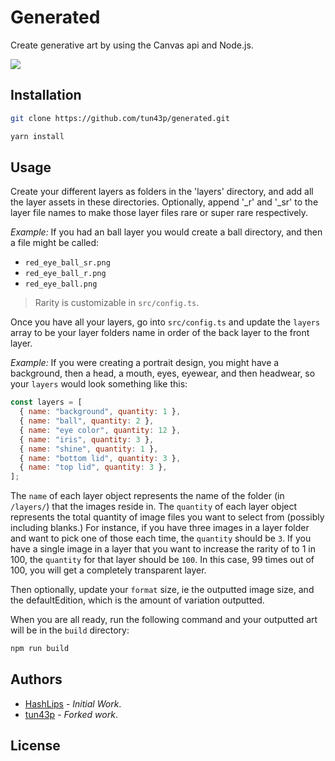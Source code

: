 # Generated

Create generative art by using the Canvas api and Node.js.

![](https://github.com/tun43p/generated/blob/main/src/preview.png)

## Installation

```sh
git clone https://github.com/tun43p/generated.git
```

```sh
yarn install
```

## Usage

Create your different layers as folders in the 'layers' directory, and add all the layer assets in these directories. Optionally, append '\_r' and '\_sr' to the layer file names to make those layer files rare or super rare respectively.

_Example:_ If you had an ball layer you would create a ball directory, and then a file might be called:

- `red_eye_ball_sr.png`
- `red_eye_ball_r.png`
- `red_eye_ball.png`

> Rarity is customizable in `src/config.ts`.

Once you have all your layers, go into `src/config.ts` and update the `layers` array to be your layer folders name in order of the back layer to the front layer.

_Example:_ If you were creating a portrait design, you might have a background, then a head, a mouth, eyes, eyewear, and then headwear, so your `layers` would look something like this:

```js
const layers = [
  { name: "background", quantity: 1 },
  { name: "ball", quantity: 2 },
  { name: "eye color", quantity: 12 },
  { name: "iris", quantity: 3 },
  { name: "shine", quantity: 1 },
  { name: "bottom lid", quantity: 3 },
  { name: "top lid", quantity: 3 },
];
```

The `name` of each layer object represents the name of the folder (in `/layers/`) that the images reside in. The `quantity` of each layer object represents the total quantity of image files you want to select from (possibly including blanks.) For instance, if you have three images in a layer folder and want to pick one of those each time, the `quantity` should be `3`. If you have a single image in a layer that you want to increase the rarity of to 1 in 100, the `quantity` for that layer should be `100`. In this case, 99 times out of 100, you will get a completely transparent layer.

Then optionally, update your `format` size, ie the outputted image size, and the defaultEdition, which is the amount of variation outputted.

When you are all ready, run the following command and your outputted art will be in the `build` directory:

```sh
npm run build
```

## Authors

- [HashLips](https://github.com/HashLips) - _Initial Work_.
- [tun43p](https://github.com/tun43p) - _Forked work_.

## License

